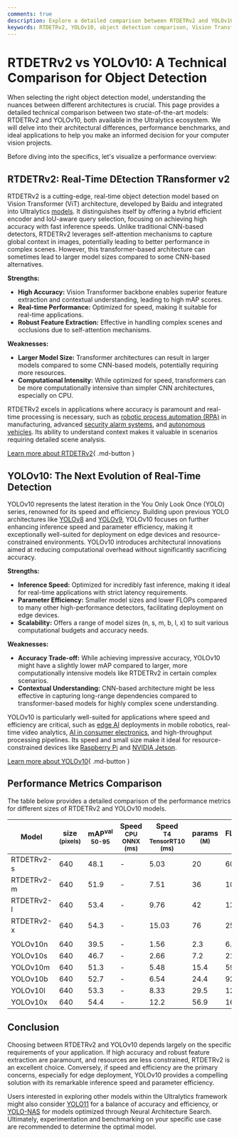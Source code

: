 ```yaml
---
comments: true
description: Explore a detailed comparison between RTDETRv2 and YOLOv10, covering architecture, benchmarks, and best use cases for object detection projects.
keywords: RTDETRv2, YOLOv10, object detection comparison, Vision Transformer, CNN, real-time detection, Ultralytics models, AI benchmarks, computer vision
---
```


# RTDETRv2 vs YOLOv10: A Technical Comparison for Object Detection

When selecting the right object detection model, understanding the nuances between different architectures is crucial. This page provides a detailed technical comparison between two state-of-the-art models: RTDETRv2 and YOLOv10, both available in the Ultralytics ecosystem. We will delve into their architectural differences, performance benchmarks, and ideal applications to help you make an informed decision for your computer vision projects.

Before diving into the specifics, let's visualize a performance overview:

<script async src="https://cdn.jsdelivr.net/npm/chart.js"></script>
<script defer src="../../javascript/benchmark.js"></script>

<canvas id="modelComparisonChart" width="1024" height="400" active-models='["RTDETRv2", "YOLOv10"]'></canvas>

## RTDETRv2: Real-Time DEtection TRansformer v2

RTDETRv2 is a cutting-edge, real-time object detection model based on Vision Transformer (ViT) architecture, developed by Baidu and integrated into Ultralytics [models](https://docs.ultralytics.com/models/). It distinguishes itself by offering a hybrid efficient encoder and IoU-aware query selection, focusing on achieving high accuracy with fast inference speeds. Unlike traditional CNN-based detectors, RTDETRv2 leverages self-attention mechanisms to capture global context in images, potentially leading to better performance in complex scenes. However, this transformer-based architecture can sometimes lead to larger model sizes compared to some CNN-based alternatives.

**Strengths:**

- **High Accuracy:** Vision Transformer backbone enables superior feature extraction and contextual understanding, leading to high mAP scores.
- **Real-time Performance:** Optimized for speed, making it suitable for real-time applications.
- **Robust Feature Extraction:** Effective in handling complex scenes and occlusions due to self-attention mechanisms.

**Weaknesses:**

- **Larger Model Size:** Transformer architectures can result in larger models compared to some CNN-based models, potentially requiring more resources.
- **Computational Intensity:** While optimized for speed, transformers can be more computationally intensive than simpler CNN architectures, especially on CPU.

RTDETRv2 excels in applications where accuracy is paramount and real-time processing is necessary, such as [robotic process automation (RPA)](https://www.ultralytics.com/glossary/robotic-process-automation-rpa) in manufacturing, advanced [security alarm systems](https://www.ultralytics.com/blog/security-alarm-system-projects-with-ultralytics-yolov8), and [autonomous vehicles](https://www.ultralytics.com/solutions/ai-in-self-driving). Its ability to understand context makes it valuable in scenarios requiring detailed scene analysis.

[Learn more about RTDETRv2](https://docs.ultralytics.com/models/rtdetr/){ .md-button }

## YOLOv10: The Next Evolution of Real-Time Detection

YOLOv10 represents the latest iteration in the You Only Look Once (YOLO) series, renowned for its speed and efficiency. Building upon previous YOLO architectures like [YOLOv8](https://docs.ultralytics.com/models/yolov8/) and [YOLOv9](https://docs.ultralytics.com/models/yolov9/), YOLOv10 focuses on further enhancing inference speed and parameter efficiency, making it exceptionally well-suited for deployment on edge devices and resource-constrained environments. YOLOv10 introduces architectural innovations aimed at reducing computational overhead without significantly sacrificing accuracy.

**Strengths:**

- **Inference Speed:** Optimized for incredibly fast inference, making it ideal for real-time applications with strict latency requirements.
- **Parameter Efficiency:** Smaller model sizes and lower FLOPs compared to many other high-performance detectors, facilitating deployment on edge devices.
- **Scalability:** Offers a range of model sizes (n, s, m, b, l, x) to suit various computational budgets and accuracy needs.

**Weaknesses:**

- **Accuracy Trade-off:** While achieving impressive accuracy, YOLOv10 might have a slightly lower mAP compared to larger, more computationally intensive models like RTDETRv2 in certain complex scenarios.
- **Contextual Understanding:** CNN-based architecture might be less effective in capturing long-range dependencies compared to transformer-based models for highly complex scene understanding.

YOLOv10 is particularly well-suited for applications where speed and efficiency are critical, such as [edge AI](https://www.ultralytics.com/glossary/edge-ai) deployments in mobile robotics, real-time video analytics, [AI in consumer electronics](https://www.ultralytics.com/blog/ai-and-the-evolution-of-ai-in-consumer-electronics), and high-throughput processing pipelines. Its speed and small size make it ideal for resource-constrained devices like [Raspberry Pi](https://docs.ultralytics.com/guides/raspberry-pi/) and [NVIDIA Jetson](https://docs.ultralytics.com/guides/nvidia-jetson/).

[Learn more about YOLOv10](https://docs.ultralytics.com/models/yolov10/){ .md-button }

## Performance Metrics Comparison

The table below provides a detailed comparison of the performance metrics for different sizes of RTDETRv2 and YOLOv10 models.

| Model      | size<br><sup>(pixels) | mAP<sup>val<br>50-95 | Speed<br><sup>CPU ONNX<br>(ms) | Speed<br><sup>T4 TensorRT10<br>(ms) | params<br><sup>(M) | FLOPs<br><sup>(B) |
| ---------- | --------------------- | -------------------- | ------------------------------ | ----------------------------------- | ------------------ | ----------------- |
| RTDETRv2-s | 640                   | 48.1                 | -                              | 5.03                                | 20                 | 60                |
| RTDETRv2-m | 640                   | 51.9                 | -                              | 7.51                                | 36                 | 100               |
| RTDETRv2-l | 640                   | 53.4                 | -                              | 9.76                                | 42                 | 136               |
| RTDETRv2-x | 640                   | 54.3                 | -                              | 15.03                               | 76                 | 259               |
|            |                       |                      |                                |                                     |                    |                   |
| YOLOv10n   | 640                   | 39.5                 | -                              | 1.56                                | 2.3                | 6.7               |
| YOLOv10s   | 640                   | 46.7                 | -                              | 2.66                                | 7.2                | 21.6              |
| YOLOv10m   | 640                   | 51.3                 | -                              | 5.48                                | 15.4               | 59.1              |
| YOLOv10b   | 640                   | 52.7                 | -                              | 6.54                                | 24.4               | 92.0              |
| YOLOv10l   | 640                   | 53.3                 | -                              | 8.33                                | 29.5               | 120.3             |
| YOLOv10x   | 640                   | 54.4                 | -                              | 12.2                                | 56.9               | 160.4             |

## Conclusion

Choosing between RTDETRv2 and YOLOv10 depends largely on the specific requirements of your application. If high accuracy and robust feature extraction are paramount, and resources are less constrained, RTDETRv2 is an excellent choice. Conversely, if speed and efficiency are the primary concerns, especially for edge deployment, YOLOv10 provides a compelling solution with its remarkable inference speed and parameter efficiency.

Users interested in exploring other models within the Ultralytics framework might also consider [YOLO11](https://docs.ultralytics.com/models/yolo11/) for a balance of accuracy and efficiency, or [YOLO-NAS](https://docs.ultralytics.com/models/yolo-nas/) for models optimized through Neural Architecture Search. Ultimately, experimentation and benchmarking on your specific use case are recommended to determine the optimal model.
